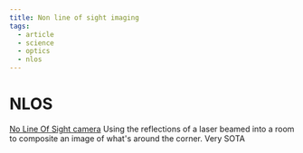 ```yaml
---
title: Non line of sight imaging
tags:
  - article
  - science
  - optics
  - nlos
---
```


# NLOS

[No Line Of Sight camera](https://www.analytech-solutions.com/analytech-solutions/blog/nlos.html)
Using the reflections of a laser beamed into a room to composite an image of what's around the
corner. Very SOTA
